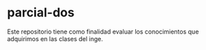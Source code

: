 # parcial-dos
Este repositorio tiene como finalidad evaluar los conocimientos que adquirimos en las clases del inge.

